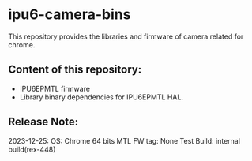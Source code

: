 # ipu6-camera-bins

This repository provides the libraries and firmware of camera related for chrome.

## Content of this repository:
* IPU6EPMTL firmware
* Library binary dependencies for IPU6EPMTL HAL.

## Release Note:
2023-12-25:
OS:           Chrome 64 bits
MTL FW tag:   None
Test Build:   internal build(rex-448)

